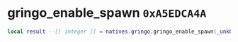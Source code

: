 # gringo_enable_spawn `0xA5EDCA4A`

```lua
local result --[[ integer ]] = natives.gringo.gringo_enable_spawn(_unk0 --[[ integer ]], _unk1 --[[ integer ]])
```